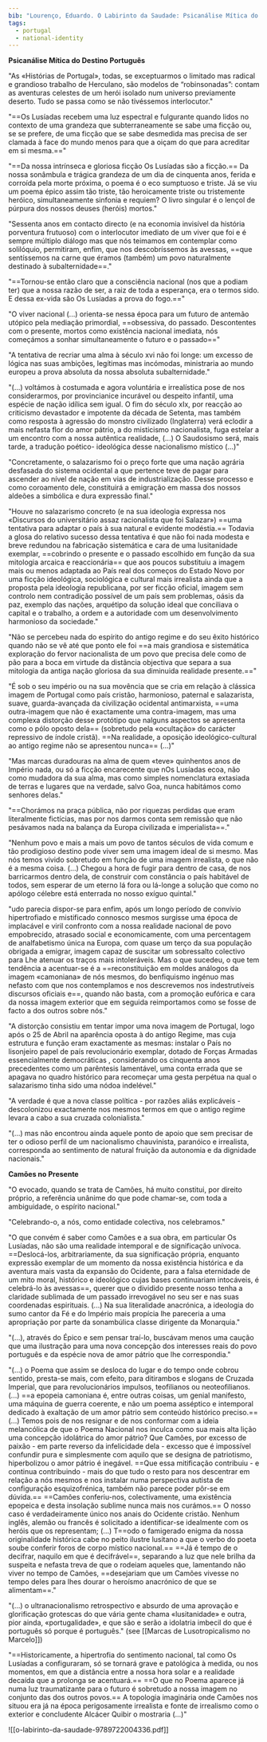 ```yaml
---
bib: "Lourenço, Eduardo. O Labirinto da Saudade: Psicanálise Mítica do Destino Português. 5th ed. Lisbon: Biblioteca Dom Quixote, 1978."
tags:
  - portugal
  - national-identity
---
```

**Psicanálise Mítica do Destino Português**

"As «Histórias de Portugal», todas, se exceptuarmos o limitado mas radical e grandioso trabalho de Herculano, são modelos de “robinsonadas”: contam as aventuras celestes de um herói isolado num universo previamente deserto. Tudo se passa como se não tivéssemos interlocutor."

"==Os Lusíadas recebem uma luz espectral e fulgurante quando lidos no contexto de uma grandeza que subterraneamente se sabe uma ficção ou, se se prefere, de uma ficção que se sabe desmedida mas precisa de ser clamada à face do mundo menos para que a oiçam do que para acreditar em si mesma.=="

"==Da nossa intrínseca e gloriosa ficção Os Lusíadas são a ficção.== Da nossa sonâmbula e trágica grandeza de um dia de cinquenta anos, ferida e corroída pela morte próxima, o poema é o eco sumptuoso e triste. Já se viu um poema épico assim tão triste, tão heroicamente triste ou tristemente heróico, simultaneamente sinfonia e requiem? O livro singular é o lençol de púrpura dos nossos deuses (heróis) mortos."

"Sessenta anos em contacto directo (e na economia invisível da história porventura frutuoso) com o interlocutor imediato de um viver que foi e é sempre múltiplo diálogo mas que nós teimamos em contemplar como solilóquio, permitiram, enfim, que nos descobríssemos às avessas, ==que sentíssemos na carne que éramos (também) um povo naturalmente destinado à subalternidade==."

"==Tornou-se então claro que a consciência nacional (nos que a podiam ter) que a nossa razão de ser, a raiz de toda a esperança, era o termos sido. E dessa ex-vida são Os Lusíadas a prova do fogo.=="

"O viver nacional (...) orienta-se nessa época para um futuro de antemão utópico pela mediação primordial, ==obsessiva, do passado. Descontentes com o presente, mortos como existência nacional imediata, nós começámos a sonhar simultaneamente o futuro e o passado=="

"A tentativa de recriar uma alma à século xvi não foi longe: um excesso de lógica nas suas ambições, legítimas mas incómodas, ministraria ao mundo europeu a prova absoluta da nossa absoluta subalternidade."

"(...) voltámos à costumada e agora voluntária e irrealística pose de nos considerarmos, por provincianice incurável ou despeito infantil, uma espécie de nação idílica sem igual. O fim do século xIx, por reacção ao criticismo devastador e impotente da década de Setenta, mas também como resposta à agressão do monstro civilizado (Inglaterra) verá eclodir a mais nefasta flor do amor pátrio, a do misticismo nacionalista, fuga estelar a um encontro com a nossa autêntica realidade, (...) O Saudosismo será, mais tarde, a tradução poético- ideológica desse nacionalismo místico (...)"

"Concretamente, o salazarismo foi o preço forte que uma nação agrária desfasada do sistema ocidental a que pertence teve de pagar para ascender ao nível de nação em vias de industrialização. Desse processo e como coroamento dele, constituirá a emigração em massa dos nossos aldeões a simbólica e dura expressão final."

"Houve no salazarismo concreto (e na sua ideologia expressa nos «Discursos do universitário assaz racionalista que foi Salazar») ==uma tentativa para adaptar o país à sua natural e evidente modéstia.== Todavia a glosa do relativo sucesso dessa tentativa é que não foi nada modesta e breve redundou na fabricação sistemática e cara de uma lusitanidade exemplar, ==cobrindo o presente e o passado escolhido em função da sua mitologia arcaica e reaccionária== que aos poucos substituiu a imagem mais ou menos adaptada ao País real dos começos do Estado Novo por uma ficção ideológica, sociológica e cultural mais irrealista ainda que a proposta pela ideologia republicana, por ser ficção oficial, imagem sem controlo nem contradição possível de um país sem problemas, oásis da paz, exemplo das nações, arquétipo da solução ideal que conciliava o capital e o trabalho, a ordem e a autoridade com um desenvolvimento harmonioso da sociedade."

"Não se percebeu nada do espírito do antigo regime e do seu êxito histórico quando não se vê até que ponto ele foi ==a mais grandiosa e sistemática exploração do fervor nacionalista de um povo que precisa dele como de pão para a boca em virtude da distância objectiva que separa a sua mitologia da antiga nação gloriosa da sua diminuida realidade presente.=="

"É sob o seu império ou na sua movência que se cria em relação à clássica imagem de Portugal como país cristão, harmonioso, paternal e salazarista, suave, guarda-avançada da civilização ocidental antimarxista, ==uma outra-imagem que não é exactamente uma contra-imagem, mas uma complexa distorção desse protótipo que nalguns aspectos se apresenta como o pólo oposto dela== (sobretudo pela «ocultação» do carácter repressivo de índole cristã). ==Na realidade, a oposição ideológico-cultural ao antigo regime não se apresentou nunca== (...)"

"Mas marcas duradouras na alma de quem «teve» quinhentos anos de Império nada, ou só a ficção encarecente que nOs Lusíadas ecoa, não como mudadora da sua alma, mas como simples nomenclatura extasiada de terras e lugares que na verdade, salvo Goa, nunca habitámos como senhores delas."

"==Chorámos na praça pública, não por riquezas perdidas que eram literalmente fictícias, mas por nos darmos conta sem remissão que não pesávamos nada na balança da Europa civilizada e imperialista==."

"Nenhum povo e mais a mais um povo de tantos séculos de vida comum e tão prodigioso destino pode viver sem uma imagem ideal de si mesmo. Mas nós temos vivido sobretudo em função de uma imagem irrealista, o que não é a mesma coisa. (...)
Chegou a hora de fugir para dentro de casa, de nos barricarmos dentro dela, de construir com constância o país habitável de todos, sem esperar de um eterno lá fora ou lá-longe a solução que como no apólogo célebre está enterrada no nosso exíguo quintal."

"udo parecia dispor-se para enfim, após um longo período de convívio hipertrofiado e mistificado connosco mesmos surgisse uma época de implacável e viril confronto com a nossa realidade nacional de povo empobrecido, atrasado social e economicamente, com uma percentagem de analfabetismo única na Europa, com quase um terço da sua população obrigada a emigrar, imagem capaz de suscitar um sobressalto colectivo para Lhe atenuar os traços mais intoleráveis. Mas o que sucedeu, o que tem tendência a acentuar-se é a ==reconstituição em moldes análogos da imagem «camoniana» de nós mesmos, do benfiquismo ingénuo mas nefasto com que nos contemplamos e nos descrevemos nos indestrutíveis discursos oficiais e==, quando não basta, com a promoção eufórica e cara da nossa imagem exterior que em seguida reimportamos como se fosse de facto a dos outros sobre nós."

"A distorção consistiu em tentar impor uma nova imagem de Portugal, logo após o 25 de Abril na aparência oposta à do antigo Regime, mas cuja estrutura e função eram exactamente as mesmas: instalar o País no lisonjeiro papel de país revolucionário exemplar, dotado de Forças Armadas essencialmente democráticas , considerando os cinquenta anos precedentes como um parêntesis lamentável, uma conta errada que se apagava no quadro histórico para recomeçar uma gesta perpétua na qual o salazarismo tinha sido uma nódoa indelével."

"A verdade é que a nova classe política - por razões aliás explicáveis - descolonizou exactamente nos mesmos termos em que o antigo regime levara a cabo a sua cruzada colonialista."

"(...) mas não encontrou ainda aquele ponto de apoio que sem precisar de ter o odioso perfil de um nacionalismo chauvinista, paranóico e irrealista, corresponda ao sentimento de natural fruição da autonomia e da dignidade nacionais."

**Camões no Presente**

"O evocado, quando se trata de Camões, há muito constitui, por direito próprio, a referência unânime do que pode chamar-se, com toda a ambiguidade, o espírito nacional."

"Celebrando-o, a nós, como entidade colectiva, nos celebramos."

"O que convém é saber como Camões e a sua obra, em particular Os Lusíadas, não são uma realidade intemporal e de significação unívoca. ==Deslocá-los, arbitrariamente, da sua significação própria, enquanto expressão exemplar de um momento da nossa existência histórica e da aventura mais vasta da expansão do Ocidente, para a falsa eternidade de um mito moral, histórico e ideológico cujas bases continuariam intocáveis, é celebrá-lo às avessas==, querer que o dividido presente nosso tenha a claridade sublimada de um passado irrevogável no seu ser e nas suas coordenadas espirituais. (...) Na sua literalidade anacrónica, a ideologia do sumo cantor da Fé e do Império mais propícia lhe pareceria a uma apropriação por parte da sonambúlica classe dirigente da Monarquia."

"(...), através do Épico e sem pensar traí-lo, buscávam menos uma caução que uma ilustração para uma nova concepção dos interesses reais do povo português e da espécie nova de amor pátrio que lhe correspondia."

"(...) o Poema que assim se desloca do lugar e do tempo onde cobrou sentido, presta-se mais, com efeito, para ditirambos e slogans de Cruzada Imperial, que para revolucionários impulsos, teofilianos ou neoteofilianos. (...) ==a epopeia camoniana é, entre outras coisas, um genial manifesto, uma máquina de guerra coerente, e não um poema asséptico e intemporal dedicado à exaltação de um amor pátrio sem conteúdo histórico preciso.== (...) Temos pois de nos resignar e de nos conformar com a ideia melancólica de que o Poema Nacional nos inculca como sua mais alta lição uma concepção idolátrica do amor pátrio?
Que Camões, por excesso de paixão - em parte reverso da infelicidade dela - excesso que é impossível confundir pura e simplesmente com aquilo que se designa de patriotismo, hiperbolizou o amor pátrio é inegável. ==Que essa mitificação contribuiu - e continua contribuindo - mais do que tudo o resto para nos descentrar em relação a nós mesmos e nos instalar numa perspectiva autista de configuração esquizofrénica, também não parece poder pôr-se em dúvida.==
==Camões conferiu-nos, colectivamente, uma existência epopeica e desta insolação sublime nunca mais nos curámos.== O nosso caso é verdadeiramente único nos anais do Ocidente cristão. Nenhum inglês, alemão ou francês é solicitado a identificar-se idealmente com os heróis que os representam; (...) T==odo o famigerado enigma da nossa originalidade histórica cabe no peito ilustre lusitano a que o verbo do poeta soube conferir foros de corpo místico nacional.== ==Já é tempo de o decifrar, naquilo em que é decifrável==, separando a luz que nele brilha da suspeita e nefasta treva de que o rodeiam aqueles que, lamentando não viver no tempo de Camões, ==desejariam que um Camões vivesse no tempo deles para lhes dourar o heroísmo anacrónico de que se alimentam==."

"(...) o ultranacionalismo retrospectivo e absurdo de uma aprovação e glorificação grotescas do que vária gente chama «lusitanidade» e outra, pior ainda, «portugalidade», e que são e serão a idolatria imbecil do que é português só porque é português." (see [[Marcas de Lusotropicalismo no Marcelo]])

"==Historicamente, a hipertrofia do sentimento nacional, tal como Os Lusíadas a configuraram, só se tornará grave e patológica à medida, ou nos momentos, em que a distância entre a nossa hora solar e a realidade decaída que a prolonga se acentuará.== ==O que no Poema aparece já numa luz traumatizante para o futuro é sobretudo a nossa imagem no conjunto das dos outros povos.== A topologia imaginária onde Camões nos situou era já na época perigosamente irrealista e fonte de irrealismo como o exterior e concludente Alcácer Quibir o mostraria (...)"

![[o-labirinto-da-saudade-9789722004336.pdf]]